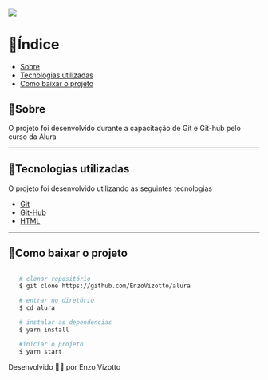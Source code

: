 
<h1>
   <img src="https://ik.imagekit.io/4iaijbtov/logo_RAb1VHA3p.png?ik-sdk-version=javascript-1.4.3&updatedAt=1656195875445">
</h1>

# 🚩Índice

- [Sobre](#-Sobre)
- [Tecnologias utilizadas](#🚀tecnologias-utilizadas)
- [Como baixar o projeto](#📏como-baixar-o-projeto)

## 📑Sobre

O projeto foi desenvolvido durante a capacitação de Git e Git-hub pelo curso da Alura

---

## 🚀Tecnologias utilizadas 

O projeto foi desenvolvido utilizando as seguintes tecnologias

- [Git](https://git-scm.com/)
- [Git-Hub](https://github.com/)
- [HTML](https://developer.mozilla.org/pt-BR/docs/Web/HTML)

---

## 📏Como baixar o projeto
```bash

   # clonar repositório
   $ git clone https://github.com/EnzoVizotto/alura

   # entrar no diretório
   $ cd alura

   # instalar as dependencias
   $ yarn install

   #iniciar o projeto
   $ yarn start

```

Desenvolvido 🏄‍♂️ por Enzo Vizotto
